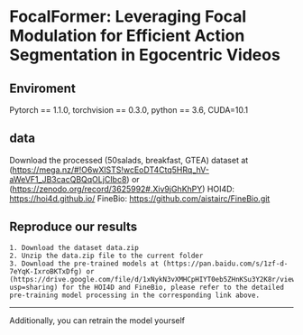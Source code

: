 # FocalFormer: Leveraging Focal Modulation for Efficient Action Segmentation in Egocentric Videos

## Enviroment
Pytorch == 1.1.0, torchvision == 0.3.0, python == 3.6, CUDA=10.1

## data
Download the processed (50salads, breakfast, GTEA) dataset at (https://mega.nz/#!O6wXlSTS!wcEoDT4Ctq5HRq_hV-aWeVF1_JB3cacQBQqOLjCIbc8) or (https://zenodo.org/record/3625992#.Xiv9jGhKhPY) 
HOI4D: https://hoi4d.github.io/
FineBio: https://github.com/aistairc/FineBio.git

## Reproduce our results

```
1. Download the dataset data.zip
2. Unzip the data.zip file to the current folder
3. Download the pre-trained models at (https://pan.baidu.com/s/1zf-d-7eYqK-IxroBKTxDfg) or (https://drive.google.com/file/d/1xNykN3vXMHCpHIYT0eb5ZHnKSu3Y2K8r/view?usp=sharing) for the HOI4D and FineBio, please refer to the detailed pre-training model processing in the corresponding link above.
```

------

Additionally, you can retrain the model yourself